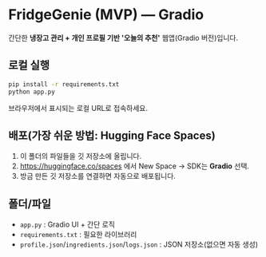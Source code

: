 
# FridgeGenie (MVP) — Gradio

간단한 **냉장고 관리 + 개인 프로필 기반 '오늘의 추천'** 웹앱(Gradio 버전)입니다.

## 로컬 실행
```bash
pip install -r requirements.txt
python app.py
```
브라우저에서 표시되는 로컬 URL로 접속하세요.

## 배포(가장 쉬운 방법: Hugging Face Spaces)
1. 이 폴더의 파일들을 깃 저장소에 올립니다.
2. https://huggingface.co/spaces 에서 New Space → SDK는 **Gradio** 선택.
3. 방금 만든 깃 저장소를 연결하면 자동으로 배포됩니다.

## 폴더/파일
- `app.py` : Gradio UI + 간단 로직
- `requirements.txt` : 필요한 라이브러리
- `profile.json`/`ingredients.json`/`logs.json` : JSON 저장소(없으면 자동 생성)
